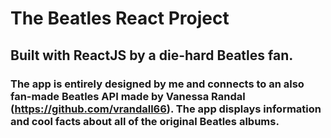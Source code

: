 # **The Beatles React Project**

## Built with ReactJS by a die-hard Beatles fan.

### The app is entirely designed by me and connects to an also fan-made Beatles API made by Vanessa Randal (https://github.com/vrandall66). The app displays information and cool facts about all of the original Beatles albums.
